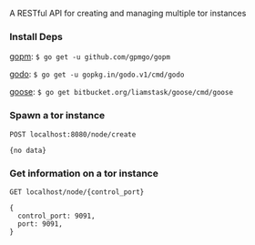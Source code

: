 A RESTful API for creating and managing multiple tor instances

### Install Deps
[gopm](https://github.com/gpmgo/gopm):
`$ go get -u github.com/gpmgo/gopm`

[godo](https://github.com/go-godo/godo):
`$ go get -u gopkg.in/godo.v1/cmd/godo`

[goose](https://bitbucket.org/liamstask/goose):
`$ go get bitbucket.org/liamstask/goose/cmd/goose`

### Spawn a tor instance
`POST localhost:8080/node/create`

```
{no data}
```

### Get information on a tor instance
`GET localhost/node/{control_port}`

```
{
  control_port: 9091,
  port: 9091,
}
```
